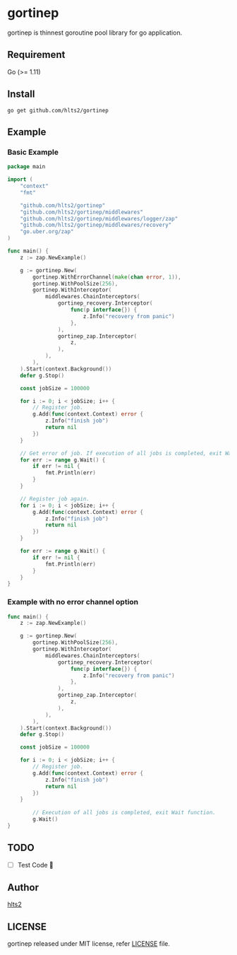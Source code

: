 # gortinep

gortinep is thinnest goroutine pool library for go application.

## Requirement

Go (>= 1.11)

## Install

```
go get github.com/hlts2/gortinep
```

## Example
### Basic Example
```go
package main

import (
	"context"
	"fmt"

	"github.com/hlts2/gortinep"
	"github.com/hlts2/gortinep/middlewares"
	"github.com/hlts2/gortinep/middlewares/logger/zap"
	"github.com/hlts2/gortinep/middlewares/recovery"
	"go.uber.org/zap"
)

func main() {
	z := zap.NewExample()

	g := gortinep.New(
		gortinep.WithErrorChannel(make(chan error, 1)),
		gortinep.WithPoolSize(256),
		gortinep.WithInterceptor(
			middlewares.ChainInterceptors(
				gortinep_recovery.Interceptor(
					func(p interface{}) {
						z.Info("recovery from panic")
					},
				),
				gortinep_zap.Interceptor(
					z,
				),
			),
		),
	).Start(context.Background())
	defer g.Stop()

	const jobSize = 100000

	for i := 0; i < jobSize; i++ {
		// Register job.
		g.Add(func(context.Context) error {
			z.Info("finish job")
			return nil
		})
	}

	// Get error of job. If execution of all jobs is completed, exit Wait function.
	for err := range g.Wait() {
		if err != nil {
			fmt.Println(err)
		}
	}

	// Register job again.
	for i := 0; i < jobSize; i++ {
		g.Add(func(context.Context) error {
			z.Info("finish job")
			return nil
		})
	}

	for err := range g.Wait() {
		if err != nil {
			fmt.Println(err)
		}
	}
}
```

### Example with no error channel option

```go
func main() {
	z := zap.NewExample()

	g := gortinep.New(
		gortinep.WithPoolSize(256),
		gortinep.WithInterceptor(
			middlewares.ChainInterceptors(
				gortinep_recovery.Interceptor(
					func(p interface{}) {
						z.Info("recovery from panic")
					},
				),
				gortinep_zap.Interceptor(
					z,
				),
			),
		),
	).Start(context.Background())
	defer g.Stop()

	const jobSize = 100000

	for i := 0; i < jobSize; i++ {
		// Register job.
		g.Add(func(context.Context) error {
			z.Info("finish job")
			return nil
		})
	}
        
        // Execution of all jobs is completed, exit Wait function.
        g.Wait()
}
```

## TODO
- [ ] Test Code :pray:

## Author
[hlts2](https://github.com/hlts2)

## LICENSE
gortinep released under MIT license, refer [LICENSE](https://github.com/hlts2/gortinep/blob/master/LICENSE) file.
